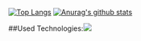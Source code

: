 [![Top Langs](https://github-readme-stats.vercel.app/api/top-langs/?username=cyla00&layout=compact&bg_color=1c201c&title_color=80ffd4&text_color=d0e5d7)](https://github.com/anuraghazra/github-readme-stats)
[![Anurag's github stats](https://github-readme-stats.vercel.app/api?username=cyla00&count_private=true&show_icons=true&&bg_color=1c201c&title_color=80ffd4&text_color=d0e5d7&icon_color=99ffcc)](https://github.com/anuraghazra/github-readme-stats)

##Used Technologies:<img src="https://media.giphy.com/media/Y3RpfxT7T7QU8/giphy.gif">












